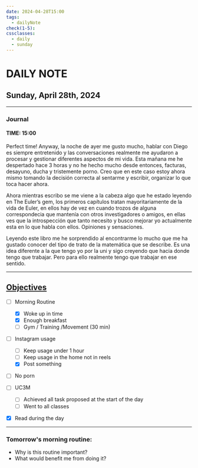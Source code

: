 ```yaml
---
date: 2024-04-28T15:00
tags:
  - dailyNote
check(1-5): 
cssclasses:
  - daily
  - sunday
---
```


# DAILY NOTE
## Sunday, April 28th, 2024

***
### Journal
#### TIME: 15:00
Perfect time!
Anyway, la noche de ayer me gusto mucho, hablar con Diego es siempre entretenido y las conversaciones realmente me ayudaron a procesar y gestionar diferentes aspectos de mi vida. Esta mañana me he despertado hace 3 horas y no he hecho mucho desde entonces, facturas, desayuno, ducha y tristemente porno. Creo que en este caso estoy ahora mismo tomando la decisión correcta al sentarme y escribir, organizar lo que toca hacer ahora. 

Ahora mientras escribo se me viene a la cabeza algo que he estado leyendo en The Euler’s gem, los primeros capítulos tratan mayoritariamente de la vida de Euler, en ellos hay de vez en cuando trozos de alguna correspondecia que mantenía con otros investigadores o amigos, en ellas ves que la introspección que tanto necesito y busco mejorar yo actualmente esta en lo que habla con ellos. Opiniones y sensaciones. 

Leyendo este libro me he sorprendido al encontrarme lo mucho que me ha gustado conocer del tipo de trato de la matemática que se describe. Es una idea diferente a la que tengo yo por la uni y sigo creyendo que hacia donde tengo que trabajar. Pero para ello realmente tengo que trabajar en ese sentido. 

***

## [Objectives](Objectives%20from%20March%2023%20to%20September%2023%20)

- [ ] Morning Routine
	- [x] Woke up in time
	- [x] Enough breakfast
	- [ ] Gym / Training /Movement (30 min)

- [ ]  Instagram usage
	- [ ] Keep usage under 1 hour
	- [ ] Keep usage in the home not in reels
	- [x] Post something

- [ ] No porn 

- [ ] UC3M
	- [ ] Achieved all task proposed at the start of the day
	- [ ] Went to all classes

- [x] Read during the day


---
### Tomorrow's morning routine: 
+ Why is this routine important? 
+ What would benefit me from doing it?